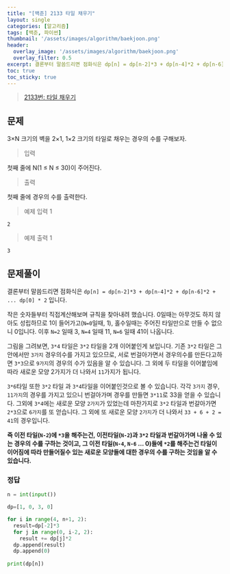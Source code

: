 ```yaml
---
title: "[백준] 2133 타일 채우기"
layout: single
categories: [알고리즘]
tags: [백준, 파이썬]
thumbnail: '/assets/images/algorithm/baekjoon.png'
header:
  overlay_image: '/assets/images/algorithm/baekjoon.png'
  overlay_filter: 0.5
excerpt: 결론부터 말씀드리면 점화식은 dp[n] = dp[n-2]*3 + dp[n-4]*2 + dp[n-6]*2 + ... dp[0] * 2 입니다.
toc: true
toc_sticky: true
---
```


>[2133번: 타일 채우기](https://www.acmicpc.net/problem/2133)
>

## 문제

3×N 크기의 벽을 2×1, 1×2 크기의 타일로 채우는 경우의 수를 구해보자.

> 입력

첫째 줄에 N(1 ≤ N ≤ 30)이 주어진다.

> 출력

첫째 줄에 경우의 수를 출력한다.

> 예제 입력 1

```
2
```

> 예제 출력 1

```
3
```

## 문제풀이

결론부터 말씀드리면 점화식은 `dp[n] = dp[n-2]*3 + dp[n-4]*2 + dp[n-6]*2 + ... dp[0] * 2` 입니다.

작은 숫자들부터 직접계산해보며 규칙을 찾아내려 했습니다. 0일때는 아무것도 하지 않아도 성립하므로 1이 들어가고(`N=0`일때, 1), 홀수일때는 주어진 타일만으로 만들 수 없으니 0입니다. 이후 `N=2` 일때 3, `N=4` 일때 11, `N=6` 일때 41이 나옵니다. 

그림을 그려보면, `3*4` 타일은 `3*2` 타일을 2개 이어붙인게 보입니다. 기존 `3*2` 타일은 그 안에서만 `3가지` 경우의수를 가지고 있으므로, 서로 번걸아가면서 경우의수를 만든다고하면 `3*3`으로 `9가지`의 경우의 수가 있음을 알 수 있습니다. 그 외에 두 타일을 이어붙임에 따라 새로운 모양 2가지가 더 나와서 `11`가지가 됩니다.

`3*6`타일 또한 `3*2` 타일 과 `3*4`타일을 이어붙인것으로 볼 수 있습니다. 각각 `3가지` 경우, `11가지`의 경우를 가지고 있으니 번걸아가며 경우를 만들면 `3*11`로 33을 얻을 수 있습니다. 그외에 `3*4`에는 새로운 모양 `2가지`가 있었는데 마찬가지로 `3*2` 타일과 번갈아가면 `2*3`으로 `6가지`를 또 얻습니다. 그 외에 또 새로운 모양 `2가지`가 더 나와서 `33 + 6 + 2 = 41`의 경우입니다.

**즉 이전 타일(`N-2`)에 `*3`을 해주는건, 이전타일(`N-2`)과 `3*2` 타일과 번갈아가며 나올 수 있는 경우의 수를 구하는 것이고, 그 이전 타일(`N-4`, `N-6` ... 0)들에 `*2`를 해주는건 타일이 이어짐에 따라 만들어질수 있는 새로운 모양들에 대한 경우의 수를 구하는 것임을 알 수 있습니다.**

### 정답

```python
n = int(input())

dp=[1, 0, 3, 0]

for i in range(4, n+1, 2):
  result=dp[-2]*3
  for j in range(0, i-2, 2):
    result += dp[j]*2
  dp.append(result)
  dp.append(0)
  
print(dp[n])
```